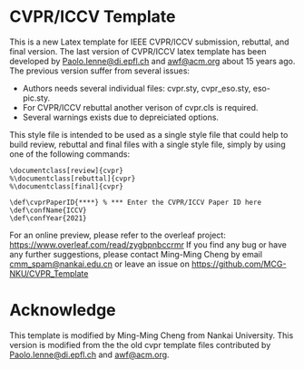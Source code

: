 # CVPR/ICCV Template

This is a new Latex template for IEEE CVPR/ICCV submission, rebuttal, and final version. The last version of CVPR/ICCV latex template has been developed by Paolo.Ienne@di.epfl.ch and awf@acm.org about 15 years ago. The previous version suffer from several issues:

* Authors needs several individual files: cvpr.sty, cvpr_eso.sty, eso-pic.sty.
* For CVPR/ICCV rebuttal another verison of cvpr.cls is required.
* Several warnings exists due to depreiciated options.

This style file is intended to be used as a single style file that could help to build review, rebuttal and final files with a single style file, simply by using one of the following commands:

```Tex
\documentclass[review]{cvpr}
%\documentclass[rebuttal]{cvpr}
%\documentclass[final]{cvpr}

\def\cvprPaperID{****} % *** Enter the CVPR/ICCV Paper ID here
\def\confName{ICCV}
\def\confYear{2021}

```

For an online preview, please refer to the overleaf project: https://www.overleaf.com/read/zygbpnbccrmr If you find any bug or have any further suggestions, please contact Ming-Ming Cheng by email cmm_spam@nankai.edu.cn or leave an issue on https://github.com/MCG-NKU/CVPR_Template

# Acknowledge
This template is modified by Ming-Ming Cheng from Nankai University. This version is modified from the the old cvpr template files contributed by Paolo.Ienne@di.epfl.ch and awf@acm.org.


